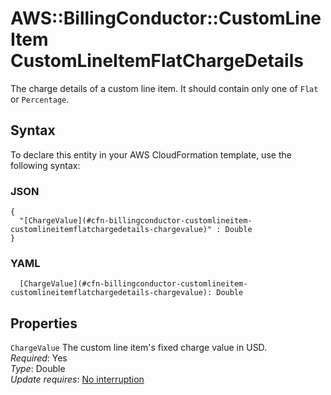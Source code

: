 # AWS::BillingConductor::CustomLineItem CustomLineItemFlatChargeDetails<a name="aws-properties-billingconductor-customlineitem-customlineitemflatchargedetails"></a>

 The charge details of a custom line item\. It should contain only one of `Flat` or `Percentage`\. 

## Syntax<a name="aws-properties-billingconductor-customlineitem-customlineitemflatchargedetails-syntax"></a>

To declare this entity in your AWS CloudFormation template, use the following syntax:

### JSON<a name="aws-properties-billingconductor-customlineitem-customlineitemflatchargedetails-syntax.json"></a>

```
{
  "[ChargeValue](#cfn-billingconductor-customlineitem-customlineitemflatchargedetails-chargevalue)" : Double
}
```

### YAML<a name="aws-properties-billingconductor-customlineitem-customlineitemflatchargedetails-syntax.yaml"></a>

```
  [ChargeValue](#cfn-billingconductor-customlineitem-customlineitemflatchargedetails-chargevalue): Double
```

## Properties<a name="aws-properties-billingconductor-customlineitem-customlineitemflatchargedetails-properties"></a>

`ChargeValue`  <a name="cfn-billingconductor-customlineitem-customlineitemflatchargedetails-chargevalue"></a>
 The custom line item's fixed charge value in USD\.   
*Required*: Yes  
*Type*: Double  
*Update requires*: [No interruption](https://docs.aws.amazon.com/AWSCloudFormation/latest/UserGuide/using-cfn-updating-stacks-update-behaviors.html#update-no-interrupt)